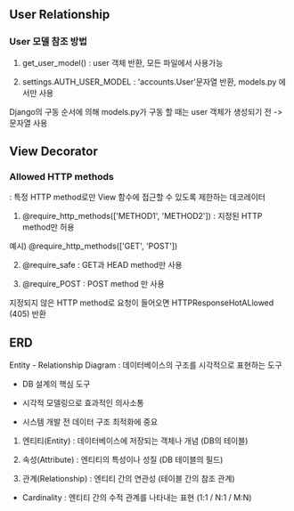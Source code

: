 ## User Relationship

### User 모델 참조 방법

1. get_user_model() : user 객체 반환, 모든 파일에서 사용가능

2. settings.AUTH_USER_MODEL : 'accounts.User'문자열 반환, models.py 에서만 사용

Django의 구동 순서에 의해 models.py가 구동 할 때는 user 객체가 생성되기 전 -> 문자열 사용 


## View Decorator

### Allowed HTTP methods

: 특정 HTTP method로만 View 함수에 접근할 수 있도록 제한하는 데코레이터 

1. @require_http_methods(['METHOD1', 'METHOD2']) : 지정된 HTTP method만 허용 

예시) @require_http_methods(['GET', 'POST'])

2. @require_safe : GET과 HEAD method만 사용 

3. @require_POST : POST method 만 사용 

지정되지 않은 HTTP method로 요청이 들어오면 HTTPResponseHotALlowed (405) 반환 


## ERD

Entity - Relationship Diagram : 데이터베이스의 구조를 시각적으로 표현하는 도구 

- DB 설계의 핵심 도구

- 시각적 모델링으로 효과적인 의사소통

- 시스템 개발 전 데이터 구조 최적화에 중요 


1. 엔티티(Entity) : 데이터베이스에 저장되는 객체나 개념 (DB의 테이블)

2. 속성(Attribute) : 엔티티의 특성이나 성질 (DB 테이블의 필드)

3. 관계(Relationship) : 엔티티 간의 연관성 (테이블 간의 참조 관계)

  - Cardinality : 엔티티 간의 수적 관계를 나타내는 표현 (1:1 / N:1 / M:N)


